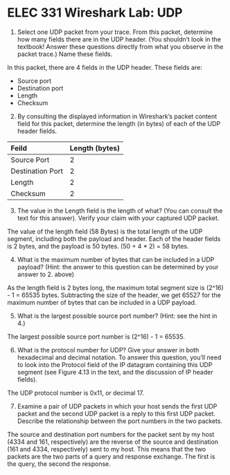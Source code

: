 # ELEC 331 Wireshark Lab: UDP

1. Select one UDP packet from your trace. From this packet, determine how many
fields there are in the UDP header. (You shouldn’t look in the textbook! Answer
these questions directly from what you observe in the packet trace.) Name these
fields.

In this packet, there are 4 fields in the UDP header. These fields are:
  * Source port
  * Destination port
  * Length
  * Checksum

2. By consulting the displayed information in Wireshark’s packet content field
for this packet, determine the length (in bytes) of each of the UDP header
fields.

|      Feild       | Length (bytes) |
| :--------------- | :------------- |
| Source Port      |        2       |
| Destination Port |        2       |
| Length           |        2       |
| Checksum         |        2       |

3. The value in the Length field is the length of what? (You can consult the
text for this answer). Verify your claim with your captured UDP packet.

The value of the length field (58 Bytes) is the total length of the UDP segment,
including both the payload and header. Each of the header fields is 2 bytes, and
the payload is 50 bytes. (50 + 4 * 2) = 58 bytes.

4. What is the maximum number of bytes that can be included in a UDP payload?
(Hint: the answer to this question can be determined by your answer to 2. above)

As the length field is 2 bytes long, the maximum total segment size is
(2^16) - 1 = 65535 bytes. Subtracting the size of the header, we get 65527 for
the maximum number of bytes that can be included in a UDP payload.

5. What is the largest possible source port number? (Hint: see the hint in 4.)

The largest possible source port number is (2^16) - 1 = 65535.

6. What is the protocol number for UDP? Give your answer in both hexadecimal and
decimal notation. To answer this question, you’ll need to look into the Protocol
field of the IP datagram containing this UDP segment (see Figure 4.13 in the
text, and the discussion of IP header fields).

The UDP protocol number is 0x11, or decimal 17.

7. Examine a pair of UDP packets in which your host sends the first UDP packet
and the second UDP packet is a reply to this first UDP packet. Describe the
relationship between the port numbers in the two packets.

The source and destination port numbers for the packet sent by my host (4334 and
161, respectively) are the reverse of the source and destination (161 and 4334,
respectively) sent to my host. This means that the two packets are the two parts
of a query and response exchange. The first is the query, the second the response.
